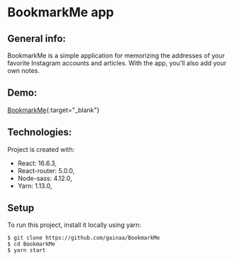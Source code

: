 # BookmarkMe app
## General info:
BookmarkMe is a simple application for memorizing the addresses of your favorite Instagram accounts and articles. With the app, you'll also add your own notes.
## Demo:
[BookmarkMe](https://fervent-bose-cc0812.netlify.com/){:target="_blank"}
## Technologies:
Project is created with:
 * React: 16.6.3,
 * React-router: 5.0.0,
 * Node-sass: 4.12.0,
 * Yarn: 1.13.0,
## Setup
To run this project, install it locally using yarn:

```
$ git clone https://github.com/gainaa/BookmarkMe
$ cd BookmarkMe
$ yarn start
```
